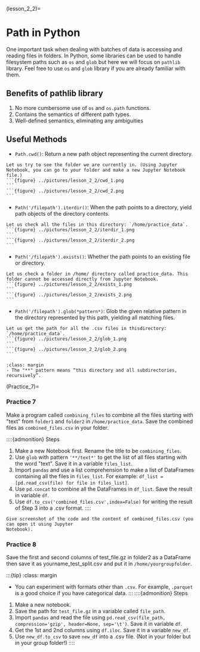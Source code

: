 (lesson_2_2)=
# Path in Python
One important task when dealing with batches of data is accessing and reading files in
folders. In Python, some libraries can be used to handle filesystem paths such as `os` and `glob` but here we will focus on `pathlib` library.
Feel free to use `os` and `glob` library if you are already familiar with them.

## Benefits of **pathlib** library
1. No more cumbersome use of `os` and `os.path` functions.
2. Contains the semantics of different path types.
3. Well-defined semantics, eliminating any ambiguities

## Useful Methods
- `Path.cwd()`: Return a new path object representing the current directory.

````{admonition} Example
Let us try to see the folder we are currently in. (Using Jupyter Notebook, you can go to your folder and make a new Jupyter Notebook file.)
```{figure} ../pictures/lesson_2_2/cwd_1.png
```
```{figure} ../pictures/lesson_2_2/cwd_2.png
```
````



- `Path('/filepath').iterdir()`: When the path points to a directory, yield path objects of the directory contents.
````{admonition} Example
Let us check all the files in this directory: `/home/practice_data`.
```{figure} ../pictures/lesson_2_2/iterdir_1.png
```
```{figure} ../pictures/lesson_2_2/iterdir_2.png
```
````

- `Path('/filepath').exists()`: Whether the path points to an existing file or directory.
````{admonition} Example
Let us check a folder in /home/ directory called practice_data. This folder cannot be accessed directly from Jupyter Notebook.
```{figure} ../pictures/lesson_2_2/exists_1.png
```
```{figure} ../pictures/lesson_2_2/exists_2.png
```
````


- `Path('/filepath').glob(*pattern*)`: Glob the given relative pattern in the directory represented by this path, yielding all matching files.
````{admonition} Example
Let us get the path for all the .csv files in thisdirectory: `/home/practice_data`.
```{figure} ../pictures/lesson_2_2/glob_1.png
```
```{figure} ../pictures/lesson_2_2/glob_2.png
```
````

```{tip}
:class: margin
- The "**" pattern means “this directory and all subdirectories, recursively”.
```
(Practice_7)=
### Practice 7
Make a program called `combining_files` to combine all the files starting with "text" from `folder1` and `folder2` in `/home/practice_data`. Save the combined files as `combined_files.csv` in your folder.

::::{admonition} Steps
1. Make a new Notebook first. Rename the title to be `combining_files`.
2. Use `glob` with pattern `'**/text*'` to get the list of all files starting with the word "text". Save it in a variable `files_list`.
3. Import `pandas` and use a list comprehension to make a list of DataFrames containing all the files in `files_list`. For example: `df_list = [pd.read_csv(file) for file in files_list]`.
4. Use `pd.concat` to combine all the DataFrames in
`df_list`. Save the result in variable `df`.
5. Use `df.to_csv('combined_files.csv',index=False)` for writing the result of Step 3 into a .csv format.
::::

```{note}
Give screenshot of the code and the content of combined_files.csv (you can open it using Jupyter
Notebook).
```

### Practice 8
Save the first and second columns of test_file.gz in folder2 as a DataFrame then save it as yourname_test_split.csv and put it in `/home/yourgroupfolder`.

:::{tip}
:class: margin
- You can experiment with formats other than `.csv`. For example, `.parquet` is a good choice if you have categorical data.
:::
::::{admonition} Steps
1. Make a new notebook.
2. Save the path for `test_file.gz` in a variable called `file_path`.
3. Import `pandas` and read the file using `pd.read_csv(file_path, compression='gzip', header=None, sep='\t')`. Save it in variable `df`.
4. Get the 1st and 2nd columns using `df.iloc`. Save it in a variable `new_df`.
5. Use `new_df.to_csv` to save `new_df` into a .csv file. (Not in your folder but in your group folder!)
::::
